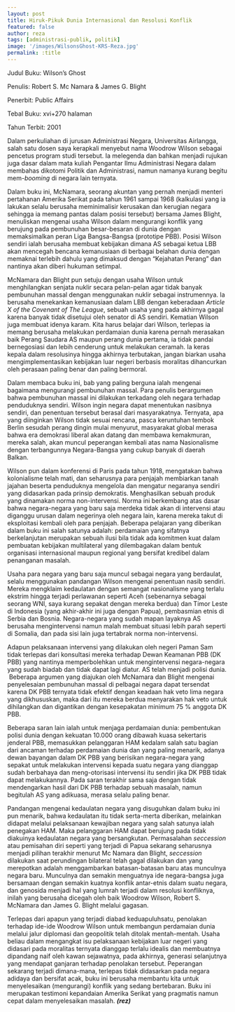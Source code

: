 ```yaml
---
layout: post
title: Hiruk-Pikuk Dunia Internasional dan Resolusi Konflik
featured: false
author: reza
tags: [administrasi-publik, politik]
image: '/images/WilsonsGhost-KRS-Reza.jpg'
permalink: :title
---
```


Judul Buku: Wilson’s Ghost

Penulis: Robert S. Mc Namara & James G. Blight

Penerbit: Public Affairs

Tebal Buku: xvi+270 halaman

Tahun Terbit: 2001

Dalam perkuliahan di jurusan Administrasi Negara, Universitas Airlangga, salah satu dosen saya kerapkali menyebut nama Woodrow Wilson sebagai pencetus program studi tersebut. Ia melegenda dan bahkan menjadi rujukan juga dasar dalam mata kuliah Pengantar Ilmu Administrasi Negara dalam membahas dikotomi Politik dan Administrasi, namun namanya kurang begitu mem-_booming_ di negara lain ternyata.

Dalam buku ini, McNamara, seorang akuntan yang pernah menjadi menteri pertahanan Amerika Serikat pada tahun 1961 sampai 1968 (kalkulasi yang ia lakukan selalu berusaha meminimalisir kerusakan dan kerugian negara sehingga ia memang pantas dalam posisi tersebut) bersama James Blight, menuliskan mengenai usaha Wilson dalam mengurangi konflik yang berujung pada pembunuhan besar-besaran di dunia dengan memaksimalkan peran Liga Bangsa-Bangsa (prototipe PBB). Posisi Wilson sendiri ialah berusaha membuat kebijakan dimana AS sebagai ketua LBB akan mencegah bencana kemanusiaan di berbagai belahan dunia dengan memaknai terlebih dahulu yang dimaksud dengan “Kejahatan Perang” dan nantinya akan diberi hukuman setimpal.

McNamara dan Blight pun setuju dengan usaha Wilson untuk menghilangkan senjata nuklir secara pelan-pelan agar tidak banyak pembunuhan massal dengan menggunakan nuklir sebagai instrumennya. Ia berusaha menekankan kemanusiaan dalam LBB dengan keberadaan _Article X of the Covenant of The League_, sebuah usaha yang pada akhirnya gagal karena banyak tidak disetujui oleh senator di AS sendiri. Kematian Wilson juga membuat idenya karam. Kita harus belajar dari Wilson, terlepas ia memang berusaha melakukan perdamaian dunia karena pernah merasakan baik Perang Saudara AS maupun perang dunia pertama, ia tidak pandai bernegosiasi dan lebih cenderung untuk melakukan ceramah. Ia keras kepala dalam resolusinya hingga akhirnya terbutakan, jangan biarkan usaha mengimplementasikan kebijakan luar negeri berbasis moralitas dihancurkan oleh perasaan paling benar dan paling bermoral.

Dalam membaca buku ini, bab yang paling berguna ialah mengenai bagaimana mengurangi pembunuhan massal. Para penulis berargumen bahwa pembunuhan massal ini dilakukan terkadang oleh negara terhadap penduduknya sendiri. Wilson ingin negara dapat menentukan nasibnya sendiri, dan penentuan tersebut berasal dari masyarakatnya. Ternyata, apa yang diinginkan Wilson tidak sesuai rencana, pasca keruntuhan tembok Berlin sesudah perang dingin mulai menyurut, masyarakat global merasa bahwa era demokrasi liberal akan datang dan membawa kemakmuran, mereka salah, akan muncul peperangan kembali atas nama Nasionalisme dengan terbangunnya Negara-Bangsa yang cukup banyak di daerah Balkan.

Wilson pun dalam konferensi di Paris pada tahun 1918, mengatakan bahwa kolonialisme telah mati, dan seharusnya para penjajah membiarkan tanah jajahan beserta penduduknya mengelola dan mengatur negaranya sendiri yang didasarkan pada prinsip demokratis. Menghasilkan sebuah produk yang dinamakan norma non-intervensi. Norma ini berkembang atas dasar bahwa negara-negara yang baru saja merdeka tidak akan di intervensi atau diganggu urusan dalam negerinya oleh negara lain, karena mereka takut di eksploitasi kembali oleh para penjajah. Beberapa pelajaran yang diberikan dalam buku ini salah satunya adalah: perdamaian yang sifatnya berkelanjutan merupakan sebuah ilusi bila tidak ada komitmen kuat dalam pembuatan kebijakan multilateral yang dilembagakan dalam bentuk organisasi internasional maupun regional yang bersifat kredibel dalam penanganan masalah.

Usaha para negara yang baru saja muncul sebagai negara yang berdaulat, selalu menggunakan pandangan Wilson mengenai penentuan nasib sendiri. Mereka mengklaim kedaulatan dengan semangat nasionalisme yang terlalu ekstrim hingga terjadi perlawanan seperti Aceh (sebenarnya sebagai seorang WNI, saya kurang sepakat dengan mereka berdua) dan Timor Leste di Indonesia (yang akhir-akhir ini juga dengan Papua), pembasmian etnis di Serbia dan Bosnia. Negara-negara yang sudah mapan layaknya AS berusaha mengintervensi namun malah membuat situasi lebih parah seperti di Somalia, dan pada sisi lain juga tertabrak norma non-intervensi.

Adapun pelaksanaan intervensi yang dilakukan oleh negeri Paman Sam tidak terlepas dari konsultasi mereka terhadap Dewan Keamanan PBB (DK PBB) yang nantinya memperbolehkan untuk mengintervensi negara-negara yang sudah biadab dan tidak dapat lagi diatur. AS telah menjadi polisi dunia.  Beberapa argumen yang diajukan oleh McNamara dan Blight mengenai penyelesaian pembunuhan massal di pelbagai negara dapat tersendat karena DK PBB ternyata tidak efektif dengan keadaan hak veto lima negara yang dikhususkan, maka dari itu mereka berdua menyarakan hak veto untuk dihilangkan dan digantikan dengan kesepakatan minimum 75 % anggota DK PBB.

Beberapa saran lain ialah untuk menjaga perdamaian dunia: pembentukan polisi dunia dengan kekuatan 10.000 orang dibawah kuasa sekertaris jenderal PBB, memasukkan pelanggaran HAM kedalam salah satu bagian dari ancaman terhadap perdamaian dunia dan yang paling menarik, adanya dewan bayangan dalam DK PBB yang berisikan negara-negara yang sepakat untuk melakukan intervensi kepada suatu negara yang dianggap sudah berbahaya dan meng-otorisasi intervensi itu sendiri jika DK PBB tidak dapat melakukannya. Pada saran terakhir sama saja dengan tidak mendengarkan hasil dari DK PBB terhadap sebuah masalah, namun begitulah AS yang adikuasa, merasa selalu paling benar.

Pandangan mengenai kedaulatan negara yang disuguhkan dalam buku ini pun menarik, bahwa kedaulatan itu tidak serta-merta diberikan, melainkan didapat melalui pelaksanaan kewajiban negara yang salah satunya ialah penegakan HAM. Maka pelanggaran HAM dapat berujung pada tidak diakuinya kedaulatan negara yang bersangkutan. Permasalahan _seccession_ atau pemisahan diri seperti yang terjadi di Papua sekarang seharusnya menjadi pilihan terakhir menurut Mc Namara dan Blight, _seccession_ dilakukan saat perundingan bilateral telah gagal dilakukan dan yang merepotkan adalah menggambarkan batasan-batasan baru atas munculnya negara baru. Munculnya dan semakin menguatnya ide negara-bangsa juga bersamaan dengan semakin kuatnya konflik antar-etnis dalam suatu negara, dan genosida menjadi hal yang lumrah terjadi dalam resolusi konfliknya, inilah yang berusaha dicegah oleh baik Woodrow Wilson, Robert S. McNamara dan James G. Blight melalui gagasan.

Terlepas dari apapun yang terjadi diabad keduapuluhsatu, penolakan terhadap ide-ide Woodrow Wilson untuk membangun perdamaian dunia melalui jalur diplomasi dan geopolitik telah ditolak mentah-mentah. Usaha beliau dalam mengangkat isu pelaksanaan kebijakan luar negeri yang didasari pada moralitas ternyata dianggap terlalu idealis dan membuatnya dipandang naif oleh kawan sejawatnya, pada akhirnya, generasi selanjutnya yang mendapat ganjaran terhadap penolakan tersebut. Peperangan sekarang terjadi dimana-mana, terlepas tidak didasarkan pada negara adidaya dan bersifat acak, buku ini berusaha membantu kita untuk menyelesaikan (mengurangi) konflik yang sedang bertebaran. Buku ini merupakan testimoni kepandaian Amerika Serikat yang pragmatis namun cepat dalam menyelesaikan masalah. **_(rez)_**
